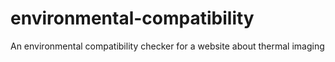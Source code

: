 # environmental-compatibility
An environmental compatibility checker for a website about thermal imaging
